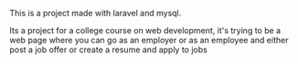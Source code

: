 This is a project made with laravel and mysql.

Its a project for a college course on web development, it's trying to be a web page where you can go as an employer or as an employee and either post a job offer or create a resume and apply to jobs 
